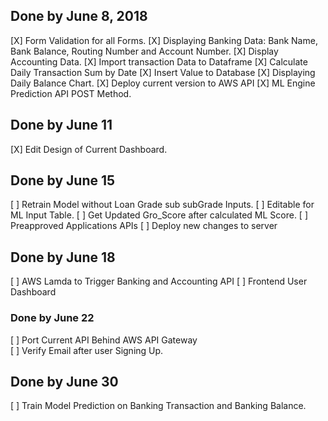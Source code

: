 ## Done by June 8, 2018

[X] Form Validation for all Forms.
[X] Displaying Banking Data: Bank Name, Bank Balance, Routing Number and Account Number.
[X] Display Accounting Data.
[X] Import transaction Data to Dataframe
[X] Calculate Daily Transaction Sum by Date
[X] Insert Value to Database
[X] Displaying Daily Balance Chart.
[X] Deploy current version to AWS API
[X] ML Engine Prediction API POST Method.

## Done by June 11
[X] Edit Design of Current Dashboard.

## Done by June 15
[ ] Retrain Model without Loan Grade sub subGrade Inputs.
[ ] Editable for ML Input Table.
[ ] Get Updated Gro_Score after calculated ML Score.
[ ] Preapproved Applications APIs
[ ] Deploy new changes to server

## Done by June 18
[ ] AWS Lamda to Trigger Banking and Accounting API
[ ] Frontend User Dashboard

### Done by June 22
[ ] Port Current API Behind AWS API Gateway  
[ ] Verify Email after user Signing Up. 

## Done by June 30
[ ] Train Model Prediction on Banking Transaction and Banking Balance.


    
